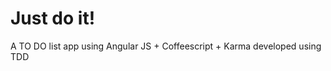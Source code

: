 Just do it!
===========

A TO DO list app using Angular JS + Coffeescript + Karma developed using TDD
